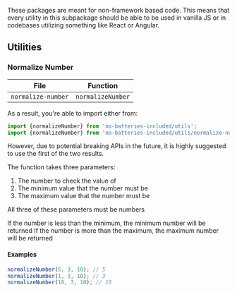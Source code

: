 These packages are meant for non-framework based code. This means that every utility in this subpackage should be able to be used
in vanilla JS or in codebases utilizing something like React or Angular.

## Utilities

### Normalize Number

| File               | Function           |
| ------------------ | ------------------ |
| `normalize-number` | `normalizeNumber`  |

As a result, you're able to import either from:
```javascript
import {normalizeNumber} from 'no-batteries-included/utils';
import {normalizeNumber} from 'no-batteries-included/utils/normalize-number';
```

However, due to potential breaking APIs in the future, it is highly suggested to use the first of the two results.

The function takes three parameters:

1) The number to check the value of
2) The minimum value that the number must be
3) The maximum value that the number must be

All three of these parameters must be numbers

If the number is less than the minimum, the minimum number will be returned
If the number is more than the maximum, the maximum number will be returned

#### Examples
```javascript
normalizeNumber(5, 3, 10); // 5
normalizeNumber(1, 3, 10); // 3
normalizeNumber(18, 3, 10); // 10
```
